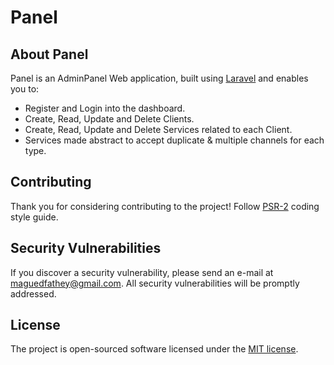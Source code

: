 <h1>Panel</h1>

## About Panel

Panel is an AdminPanel Web application, built using [Laravel](laravel.com) and enables you to:

- Register and Login into the dashboard.
- Create, Read, Update and Delete Clients.
- Create, Read, Update and Delete Services related to each Client.
- Services made abstract to accept duplicate & multiple channels for each type.  
## Contributing

Thank you for considering contributing to the project! Follow [PSR-2](https://github.com/php-fig/fig-standards/blob/master/accepted/PSR-2-coding-style-guide.md) coding style guide.

## Security Vulnerabilities

If you discover a security vulnerability, please send an e-mail at maguedfathey@gmail.com. All security vulnerabilities will be promptly addressed.

## License

The project is open-sourced software licensed under the [MIT license](http://opensource.org/licenses/MIT).
